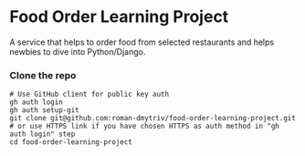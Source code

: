 # Food Order Learning Project
A service that helps to order food from selected restaurants and helps newbies to dive into Python/Django. 

### Clone the repo

```
# Use GitHub client for public key auth
gh auth login
gh auth setup-git
git clone git@github.com:roman-dmytriv/food-order-learning-project.git
# or use HTTPS link if you have chosen HTTPS as auth method in "gh auth login" step
cd food-order-learning-project 
```

